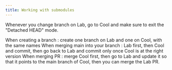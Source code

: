 ```yaml
---
title: Working with submodules
---
```


Whenever you change branch on Lab, go to Cool and make sure to exit the "Detached HEAD" mode.

When creating a branch : create one branch on Lab and one on Cool, with the same names
When merging main into your branch : Lab first, then Cool and commit, then go back to Lab and commit only once Cool is at the right version
When merging PR : merge Cool first, then go to Lab and update it so that it points to the main branch of Cool, then you can merge the Lab PR.